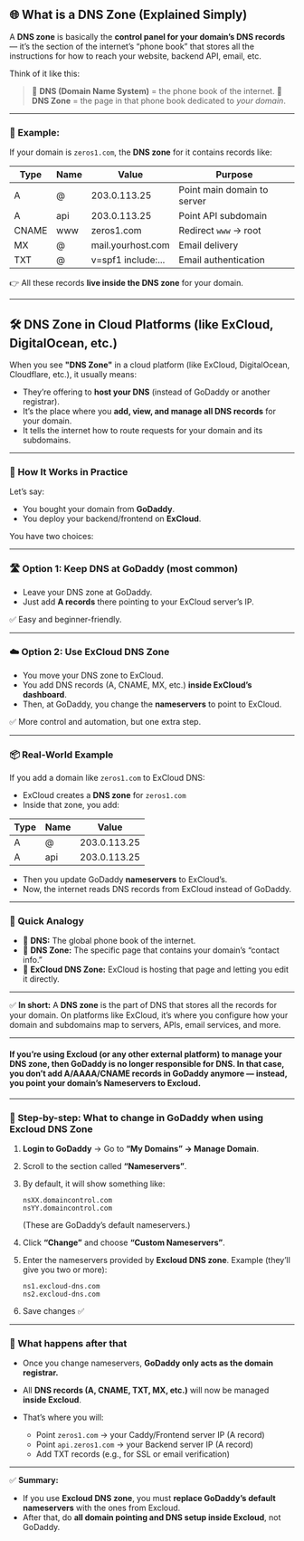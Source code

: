 ## 🌐 What is a **DNS Zone** (Explained Simply)

A **DNS zone** is basically the **control panel for your domain’s DNS records** — it’s the section of the internet’s “phone book” that stores all the instructions for how to reach your website, backend API, email, etc.

Think of it like this:

> 📖 **DNS (Domain Name System)** = the phone book of the internet.
> 📁 **DNS Zone** = the page in that phone book dedicated to *your domain*.

---

### 📍 Example:

If your domain is `zeros1.com`, the **DNS zone** for it contains records like:

| Type  | Name | Value              | Purpose                     |
| ----- | ---- | ------------------ | --------------------------- |
| A     | @    | 203.0.113.25       | Point main domain to server |
| A     | api  | 203.0.113.25       | Point API subdomain         |
| CNAME | www  | zeros1.com         | Redirect `www` → root       |
| MX    | @    | mail.yourhost.com  | Email delivery              |
| TXT   | @    | v=spf1 include:... | Email authentication        |

👉 All these records **live inside the DNS zone** for your domain.

---

## 🛠️ DNS Zone in Cloud Platforms (like ExCloud, DigitalOcean, etc.)

When you see **"DNS Zone"** in a cloud platform (like ExCloud, DigitalOcean, Cloudflare, etc.), it usually means:

* They’re offering to **host your DNS** (instead of GoDaddy or another registrar).
* It’s the place where you **add, view, and manage all DNS records** for your domain.
* It tells the internet how to route requests for your domain and its subdomains.

---

### 🧰 How It Works in Practice

Let’s say:

* You bought your domain from **GoDaddy**.
* You deploy your backend/frontend on **ExCloud**.

You have two choices:

---

### 🛣️ Option 1: **Keep DNS at GoDaddy** (most common)

* Leave your DNS zone at GoDaddy.
* Just add **A records** there pointing to your ExCloud server’s IP.

✅ Easy and beginner-friendly.

---

### ☁️ Option 2: **Use ExCloud DNS Zone**

* You move your DNS zone to ExCloud.
* You add DNS records (A, CNAME, MX, etc.) **inside ExCloud’s dashboard**.
* Then, at GoDaddy, you change the **nameservers** to point to ExCloud.

✅ More control and automation, but one extra step.

---

### 📦 Real-World Example

If you add a domain like `zeros1.com` to ExCloud DNS:

* ExCloud creates a **DNS zone** for `zeros1.com`
* Inside that zone, you add:

| Type | Name | Value        |
| ---- | ---- | ------------ |
| A    | @    | 203.0.113.25 |
| A    | api  | 203.0.113.25 |

* Then you update GoDaddy **nameservers** to ExCloud’s.
* Now, the internet reads DNS records from ExCloud instead of GoDaddy.

---

### 🧠 Quick Analogy

* 📇 **DNS:** The global phone book of the internet.
* 📁 **DNS Zone:** The specific page that contains your domain’s “contact info.”
* 🏢 **ExCloud DNS Zone:** ExCloud is hosting that page and letting you edit it directly.

---

✅ **In short:**
A **DNS zone** is the part of DNS that stores all the records for your domain. On platforms like ExCloud, it’s where you configure how your domain and subdomains map to servers, APIs, email services, and more.

---

#### If you’re using **Excloud (or any other external platform)** to manage your **DNS zone**, then GoDaddy is **no longer responsible** for DNS. In that case, **you don’t add A/AAAA/CNAME records in GoDaddy anymore** — instead, you **point your domain’s Nameservers to Excloud**.

---

### 🧠 Step-by-step: What to change in GoDaddy when using Excloud DNS Zone

1. **Login to GoDaddy** → Go to **“My Domains” → Manage Domain**.
2. Scroll to the section called **“Nameservers”**.
3. By default, it will show something like:

   ```
   nsXX.domaincontrol.com
   nsYY.domaincontrol.com
   ```

   (These are GoDaddy’s default nameservers.)
4. Click **“Change”** and choose **“Custom Nameservers”**.
5. Enter the nameservers provided by **Excloud DNS zone**.
   Example (they’ll give you two or more):

   ```
   ns1.excloud-dns.com
   ns2.excloud-dns.com
   ```
6. Save changes ✅

---

### 📍 What happens after that

* Once you change nameservers, **GoDaddy only acts as the domain registrar.**
* All **DNS records (A, CNAME, TXT, MX, etc.)** will now be managed **inside Excloud**.
* That’s where you will:

  * Point `zeros1.com` → your Caddy/Frontend server IP (A record)
  * Point `api.zeros1.com` → your Backend server IP (A record)
  * Add TXT records (e.g., for SSL or email verification)

---

✅ **Summary:**

* If you use **Excloud DNS zone**, you must **replace GoDaddy’s default nameservers** with the ones from Excloud.
* After that, do **all domain pointing and DNS setup inside Excloud**, not GoDaddy.
